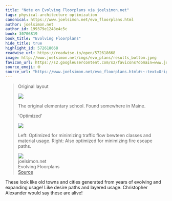 ```yaml
---
title: "Note on Evolving Floorplans via joelsimon.net"
tags: physical-architecture optimization
canonical: https://www.joelsimon.net/evo_floorplans.html
author: joelsimon.net
author_id: 199379e1248e4c5c
book: 30706819
book_title: "Evolving Floorplans"
hide_title: true
highlight_id: 572618668
readwise_url: https://readwise.io/open/572618668
image: http://www.joelsimon.net/imgs/evo_plans/results_bottom.jpeg
favicon_url: https://s2.googleusercontent.com/s2/favicons?domain=www.joelsimon.net
source_emoji: 🌐
source_url: "https://www.joelsimon.net/evo_floorplans.html#:~:text=Original%20layout,fire%20escape%20paths."
---
```


> Original layout
> 
> ![](https://www.joelsimon.net/imgs/evo_plans/results_top.png)
> 
> The original elementary school. Found somewhere in Maine.
> 
> 'Optimized'
> 
> ![](https://www.joelsimon.net/imgs/evo_plans/results_bottom.jpeg)
> 
> Left: Optimized for minimizing traffic flow bewteen classes and material usage. Right: Also optimized for minimizing fire escape paths.
> <div class="quoteback-footer"><div class="quoteback-avatar"><img class="mini-favicon" src="https://s2.googleusercontent.com/s2/favicons?domain=www.joelsimon.net"></div><div class="quoteback-metadata"><div class="metadata-inner"><span style="display:none">FROM:</span><div aria-label="joelsimon.net" class="quoteback-author"> joelsimon.net</div><div aria-label="Evolving Floorplans" class="quoteback-title"> Evolving Floorplans</div></div></div><div class="quoteback-backlink"><a target="_blank" aria-label="go to the full text of this quotation" rel="noopener" href="https://www.joelsimon.net/evo_floorplans.html#:~:text=Original%20layout,fire%20escape%20paths." class="quoteback-arrow"> Source</a></div></div>

These look like old towns and cities generated from years of evolving and expanding usage! Like desire paths and layered usage. Christopher Alexander would say these are alive!